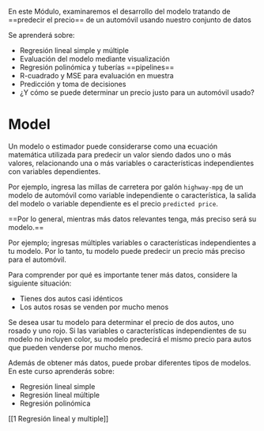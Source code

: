 En este Módulo, examinaremos el desarrollo del modelo tratando de ==predecir el precio== de un automóvil usando nuestro conjunto de datos

Se aprenderá sobre: 
- Regresión lineal simple y múltiple
- Evaluación del modelo mediante visualización 
- Regresión polinómica y tuberías ==pipelines==
- R-cuadrado y MSE para evaluación en muestra 
- Predicción y toma de decisiones
- ¿Y cómo se puede determinar un precio justo para un automóvil usado?

# Model
Un modelo o estimador puede considerarse como una ecuación matemática utilizada para predecir un valor siendo dados uno o más valores, relacionando una o más variables o características independientes con variables dependientes.

Por ejemplo, ingresa las millas de carretera por galón `highway-mpg` de un modelo de automóvil como variable independiente o característica, la salida del modelo o variable dependiente es el precio `predicted price`.

==Por lo general, mientras más datos relevantes tenga, más preciso será su modelo.==

Por ejemplo; ingresas múltiples variables o características independientes a tu modelo. Por lo tanto, tu modelo puede predecir un precio más preciso para el automóvil.

Para comprender por qué es importante tener más datos, considere la siguiente situación:
- Tienes dos autos casi idénticos 
- Los autos rosas se venden por mucho menos

Se desea usar tu modelo para determinar el precio de dos autos, uno rosado y uno rojo.
Si las variables o características independientes de su modelo no incluyen color, su modelo predecirá el mismo precio para autos que pueden venderse por mucho menos.
 
Además de obtener más datos, puede probar diferentes tipos de modelos. En este curso aprenderás sobre: 
- Regresión lineal simple
- Regresión lineal múltiple 
- Regresión polinómica

[[1 Regresión lineal y multiple]]